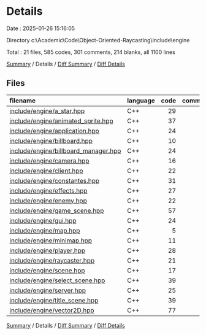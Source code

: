 # Details

Date : 2025-01-26 15:16:05

Directory c:\\Academic\\Code\\Object-Oriented-Raycasting\\include\\engine

Total : 21 files,  585 codes, 301 comments, 214 blanks, all 1100 lines

[Summary](results.md) / Details / [Diff Summary](diff.md) / [Diff Details](diff-details.md)

## Files
| filename | language | code | comment | blank | total |
| :--- | :--- | ---: | ---: | ---: | ---: |
| [include/engine/a\_star.hpp](/include/engine/a_star.hpp) | C++ | 29 | 12 | 11 | 52 |
| [include/engine/animated\_sprite.hpp](/include/engine/animated_sprite.hpp) | C++ | 37 | 13 | 14 | 64 |
| [include/engine/application.hpp](/include/engine/application.hpp) | C++ | 24 | 13 | 8 | 45 |
| [include/engine/billboard.hpp](/include/engine/billboard.hpp) | C++ | 10 | 13 | 5 | 28 |
| [include/engine/billboard\_manager.hpp](/include/engine/billboard_manager.hpp) | C++ | 24 | 13 | 8 | 45 |
| [include/engine/camera.hpp](/include/engine/camera.hpp) | C++ | 16 | 13 | 8 | 37 |
| [include/engine/client.hpp](/include/engine/client.hpp) | C++ | 22 | 11 | 8 | 41 |
| [include/engine/constantes.hpp](/include/engine/constantes.hpp) | C++ | 31 | 11 | 19 | 61 |
| [include/engine/effects.hpp](/include/engine/effects.hpp) | C++ | 27 | 17 | 12 | 56 |
| [include/engine/enemy.hpp](/include/engine/enemy.hpp) | C++ | 22 | 13 | 7 | 42 |
| [include/engine/game\_scene.hpp](/include/engine/game_scene.hpp) | C++ | 57 | 25 | 17 | 99 |
| [include/engine/gui.hpp](/include/engine/gui.hpp) | C++ | 24 | 17 | 6 | 47 |
| [include/engine/map.hpp](/include/engine/map.hpp) | C++ | 5 | 13 | 4 | 22 |
| [include/engine/minimap.hpp](/include/engine/minimap.hpp) | C++ | 11 | 11 | 4 | 26 |
| [include/engine/player.hpp](/include/engine/player.hpp) | C++ | 28 | 13 | 12 | 53 |
| [include/engine/raycaster.hpp](/include/engine/raycaster.hpp) | C++ | 21 | 15 | 4 | 40 |
| [include/engine/scene.hpp](/include/engine/scene.hpp) | C++ | 17 | 13 | 9 | 39 |
| [include/engine/select\_scene.hpp](/include/engine/select_scene.hpp) | C++ | 39 | 16 | 12 | 67 |
| [include/engine/server.hpp](/include/engine/server.hpp) | C++ | 25 | 13 | 10 | 48 |
| [include/engine/title\_scene.hpp](/include/engine/title_scene.hpp) | C++ | 39 | 16 | 11 | 66 |
| [include/engine/vector2D.hpp](/include/engine/vector2D.hpp) | C++ | 77 | 20 | 25 | 122 |

[Summary](results.md) / Details / [Diff Summary](diff.md) / [Diff Details](diff-details.md)